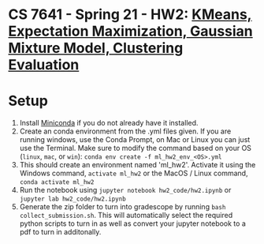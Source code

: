 # CS 7641 - Spring 21 - HW2: [KMeans, Expectation Maximization, Gaussian Mixture Model, Clustering Evaluation](https://mahdi-roozbahani.github.io/CS46417641-spring2021/)

# Setup
1. Install [Miniconda](https://conda.io/miniconda.html) if you do not already have it installed. 
2. Create an conda environment from the .yml files given. If you are running windows, use the Conda Prompt, on Mac or Linux you can just use the Terminal. Make sure to modify the command based on your OS (`linux`, `mac`, or `win`): `conda env create -f ml_hw2_env_<OS>.yml`
3. This should create an environment named 'ml_hw2'. Activate it using the Windows command, `activate ml_hw2` or the MacOS / Linux command, `conda activate ml_hw2`
4. Run the notebook using `jupyter notebook hw2_code/hw2.ipynb` or `jupyter lab hw2_code/hw2.ipynb`
5. Generate the zip folder to turn into gradescope by running `bash collect_submission.sh`. This will automatically select the required python scripts to turn in as well as convert your jupyter notebook to a pdf to turn in additonally. 